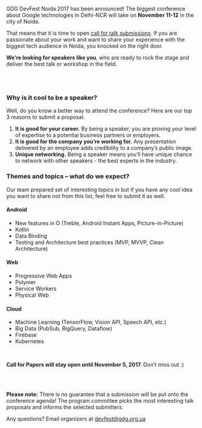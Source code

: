 GDG DevFest Noida 2017 has been announced! The biggest conference about Google technologies in Delhi-NCR will take on **November 11-12** in the city of Noida.

That means that it is time to open [call for talk submissions](https://docs.google.com/forms/d/e/1FAIpQLScpU9TT12B3J6JEl26BN6RQW3abawrCwtGv4obINd2d-javrA/viewform?usp=sf_link). If you are passionate about your work and want to share your experience with the biggest tech audience in Noida, you knocked on the right door.

**We’re looking for speakers like you**, who are ready to rock the stage and deliver the best talk or workshop in the field.

<div class="text-center">
<a href="https://docs.google.com/forms/d/e/1FAIpQLScpU9TT12B3J6JEl26BN6RQW3abawrCwtGv4obINd2d-javrA/viewform?usp=sf_link" target="_blank" class="style-scope header-content" style="color: white; ">
  <paper-button class="primary style-scope header-content x-scope paper-button-0" raised="" role="button" tabindex="0" animated="" aria-disabled="false" elevation="1">Submit a proposal</paper-button>
</a>
</div>

<br/>

### Why is it cool to be a speaker?

Well, do you know a better way to attend the conference? Here are our top 3 reasons to submit a proposal.

1. **It is good for your career.** By being a speaker, you are proving your level of expertise to a potential business partners or employers.
2. **It is good for the company you’re working for.** Any presentation delivered by an employee adds credibility to a company’s public image.
3. **Unique networking.** Being a speaker means you’ll have unique chance to network with other speakers - the best experts in the industry.


### Themes and topics – what do we expect?

Our team prepared set of interesting topics in but if you have any cool idea you want to share not from this list, feel free to submit it as well.

#### Android
* New features in O (Treble, Android Instant Apps, Picture-in-Picture)
* Kotlin
* Data Binding
* Testing and Architecture best practices (MVP, MVVP, Clean Architecture)

#### Web
* Progressive Web Apps
* Polymer
* Service Workers
* Physical Web


#### Cloud
* Machine Learning (TensorFlow, Vision API, Speech API, etc.)
* Big Data (PubSub, BigQuery, Dataflow)
* Firebase
* Kubernetes

<br/>

**Call for Papers will stay open until November 5, 2017.** Don’t miss out :)

<div class="text-center">
<a href="https://docs.google.com/forms/d/e/1FAIpQLScpU9TT12B3J6JEl26BN6RQW3abawrCwtGv4obINd2d-javrA/viewform?usp=sf_link" target="_blank" class="style-scope header-content" style="color: white; ">
  <paper-button class="primary style-scope header-content x-scope paper-button-0" raised="" role="button" tabindex="0" animated="" aria-disabled="false" elevation="1">Submit a proposal</paper-button>
</a>
</div>
<br/>

**Please note:** There is no guarantee that a submission will be put onto the conference agenda! The program committee picks the most interesting talk proposals and informs the selected submitters.

Any questions? Email organizers at [devfest@gdg.org.ua](mailto:gdgnoidadevfest@gmail.com)




